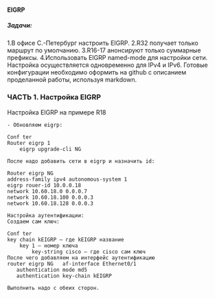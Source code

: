 #### EIGRP

##### Задачи:
1.В офисе С.-Петербург настроить EIGRP.
2.R32 получает только маршрут по умолчанию.
3.R16-17 анонсируют только суммарные префиксы.
4.Использовать EIGRP named-mode для настройки сети.
Настройка осуществляется одновременно для IPv4 и IPv6.
Готовые конфигурации необходимо оформить на github с описанием проделанной работы, используя markdown.

###    ЧАСТЬ 1. Настройка EIGRP

Настройка EIGRP на примере R18
```
- Обновляем eigrp:

Conf ter
Router eigrp 1
	eigrp upgrade-cli NG

После надо добавить сети в eigrp и назначить id:

Router eigrp NG
address-family ipv4 autonomous-system 1
eigrp rouer-id 10.0.0.18
network 10.60.18.0 0.0.0.7
network 10.60.18.100 0.0.0.3
network 10.60.18.128 0.0.0.3

Настройка аутентификации: 
Создаем сам ключ:

Conf ter
key chain kEIGRP – где kEIGRP название 
	key 1 – номер ключа
		key-string cisco – где cisco сам ключ
После чего добавляем на интерфейс аутентификацию 
router eigrp NG   af-interface Ethernet0/1
   authentication mode md5
   authentication key-chain kEIGRP

Выполнить надо с обеих сторон.

